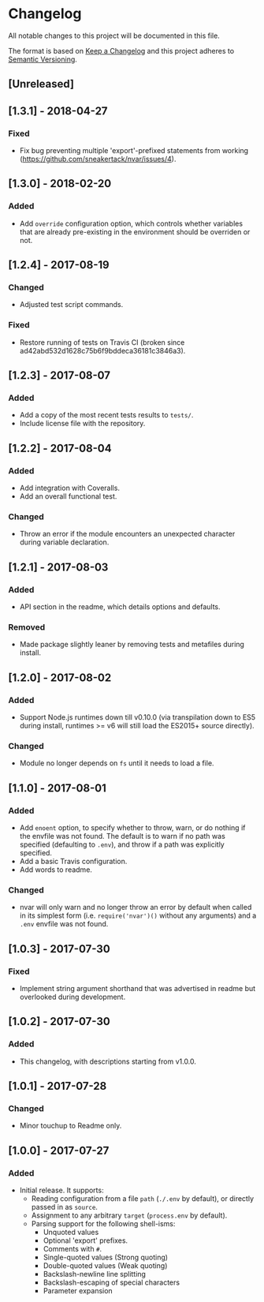 # Changelog
All notable changes to this project will be documented in this file.

The format is based on [Keep a Changelog](http://keepachangelog.com/en/1.0.0/)
and this project adheres to [Semantic Versioning](http://semver.org/spec/v2.0.0.html).

## [Unreleased]

## [1.3.1] - 2018-04-27
### Fixed
- Fix bug preventing multiple 'export'-prefixed statements from working (https://github.com/sneakertack/nvar/issues/4).

## [1.3.0] - 2018-02-20
### Added
- Add `override` configuration option, which controls whether variables that are already pre-existing in the environment should be overriden or not.

## [1.2.4] - 2017-08-19
### Changed
- Adjusted test script commands.

### Fixed
- Restore running of tests on Travis CI (broken since ad42abd532d1628c75b6f9bddeca36181c3846a3).

## [1.2.3] - 2017-08-07
### Added
- Add a copy of the most recent tests results to `tests/`.
- Include license file with the repository.

## [1.2.2] - 2017-08-04
### Added
- Add integration with Coveralls.
- Add an overall functional test.

### Changed
- Throw an error if the module encounters an unexpected character during variable declaration.

## [1.2.1] - 2017-08-03
### Added
- API section in the readme, which details options and defaults.

### Removed
- Made package slightly leaner by removing tests and metafiles during install.

## [1.2.0] - 2017-08-02
### Added
- Support Node.js runtimes down till v0.10.0 (via transpilation down to ES5 during install, runtimes >= v6 will still load the ES2015+ source directly).

### Changed
- Module no longer depends on `fs` until it needs to load a file.

## [1.1.0] - 2017-08-01
### Added
- Add `enoent` option, to specify whether to throw, warn, or do nothing if the envfile was not found. The default is to warn if no path was specified (defaulting to `.env`), and throw if a path was explicitly specified.
- Add a basic Travis configuration.
- Add words to readme.

### Changed
- nvar will only warn and no longer throw an error by default when called in its simplest form (i.e. `require('nvar')()` without any arguments) and a `.env` envfile was not found.

## [1.0.3] - 2017-07-30
### Fixed
- Implement string argument shorthand that was advertised in readme but overlooked during development.

## [1.0.2] - 2017-07-30
### Added
- This changelog, with descriptions starting from v1.0.0.

## [1.0.1] - 2017-07-28
### Changed
- Minor touchup to Readme only.

## [1.0.0] - 2017-07-27
### Added
- Initial release. It supports:
  - Reading configuration from a file `path` (`./.env` by default), or directly passed in as `source`.
  - Assignment to any arbitrary `target` (`process.env` by default).
  - Parsing support for the following shell-isms:
    - Unquoted values
    - Optional 'export' prefixes.
    - Comments with `#`.
    - Single-quoted values (Strong quoting)
    - Double-quoted values (Weak quoting)
    - Backslash-newline line splitting
    - Backslash-escaping of special characters
    - Parameter expansion
